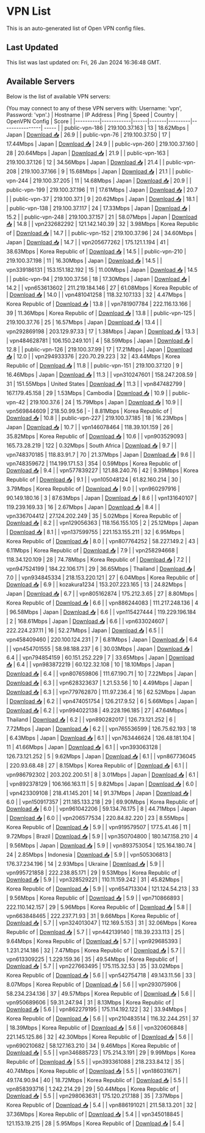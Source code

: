 # VPN List

This is an auto-generated list of Open VPN config files.

## Last Updated

This list was last updated on: Fri, 26 Jan 2024 16:36:48 GMT.

## Available Servers

Below is the list of available VPN servers:

(You may connect to any of these VPN servers with: Username: 'vpn', Password: 'vpn'.)
| Hostname | IP Address | Ping | Speed | Country | OpenVPN Config | Score |
|----------|------------|------|-------|---------|----------------| ----- |
| public-vpn-186 | 219.100.37.163 | 13 | 18.62Mbps | Japan | [Download 📥](./configs/server_0_JP.ovpn) | 26.9 |
| public-vpn-76 | 219.100.37.50 | 17 | 17.44Mbps | Japan | [Download 📥](./configs/server_1_JP.ovpn) | 24.9 |
| public-vpn-260 | 219.100.37.160 | 28 | 20.64Mbps | Japan | [Download 📥](./configs/server_2_JP.ovpn) | 21.9 |
| public-vpn-163 | 219.100.37.126 | 12 | 34.56Mbps | Japan | [Download 📥](./configs/server_3_JP.ovpn) | 21.4 |
| public-vpn-208 | 219.100.37.166 | 9 | 15.68Mbps | Japan | [Download 📥](./configs/server_4_JP.ovpn) | 21.1 |
| public-vpn-244 | 219.100.37.205 | 11 | 14.68Mbps | Japan | [Download 📥](./configs/server_5_JP.ovpn) | 20.9 |
| public-vpn-199 | 219.100.37.196 | 11 | 17.61Mbps | Japan | [Download 📥](./configs/server_6_JP.ovpn) | 20.7 |
| public-vpn-37 | 219.100.37.1 | 9 | 20.62Mbps | Japan | [Download 📥](./configs/server_7_JP.ovpn) | 18.1 |
| public-vpn-138 | 219.100.37.117 | 24 | 17.33Mbps | Japan | [Download 📥](./configs/server_8_JP.ovpn) | 15.2 |
| public-vpn-248 | 219.100.37.157 | 21 | 58.07Mbps | Japan | [Download 📥](./configs/server_9_JP.ovpn) | 14.8 |
| vpn232682292 | 121.142.140.39 | 32 | 3.98Mbps | Korea Republic of | [Download 📥](./configs/server_10_KR.ovpn) | 14.7 |
| public-vpn-152 | 219.100.37.96 | 24 | 34.60Mbps | Japan | [Download 📥](./configs/server_11_JP.ovpn) | 14.7 |
| vpn205677262 | 175.121.1.194 | 41 | 38.63Mbps | Korea Republic of | [Download 📥](./configs/server_12_KR.ovpn) | 14.5 |
| public-vpn-210 | 219.100.37.198 | 11 | 16.30Mbps | Japan | [Download 📥](./configs/server_13_JP.ovpn) | 14.5 |
| vpn339186131 | 153.151.182.192 | 15 | 11.00Mbps | Japan | [Download 📥](./configs/server_14_JP.ovpn) | 14.5 |
| public-vpn-94 | 219.100.37.56 | 18 | 17.30Mbps | Japan | [Download 📥](./configs/server_15_JP.ovpn) | 14.2 |
| vpn653613602 | 211.219.184.146 | 27 | 61.08Mbps | Korea Republic of | [Download 📥](./configs/server_16_KR.ovpn) | 14.0 |
| vpn481041258 | 118.32.107.133 | 32 | 4.47Mbps | Korea Republic of | [Download 📥](./configs/server_17_KR.ovpn) | 13.8 |
| vpn781907784 | 222.116.13.166 | 39 | 11.36Mbps | Korea Republic of | [Download 📥](./configs/server_18_KR.ovpn) | 13.8 |
| public-vpn-125 | 219.100.37.76 | 25 | 16.57Mbps | Japan | [Download 📥](./configs/server_19_JP.ovpn) | 13.4 |
| vpn292869198 | 203.129.97.33 | 17 | 1.38Mbps | Japan | [Download 📥](./configs/server_20_JP.ovpn) | 13.3 |
| vpn484628781 | 106.150.249.101 | 4 | 58.59Mbps | Japan | [Download 📥](./configs/server_21_JP.ovpn) | 12.8 |
| public-vpn-126 | 219.100.37.99 | 17 | 17.21Mbps | Japan | [Download 📥](./configs/server_22_JP.ovpn) | 12.0 |
| vpn294933376 | 220.70.29.223 | 32 | 43.44Mbps | Korea Republic of | [Download 📥](./configs/server_23_KR.ovpn) | 11.8 |
| public-vpn-151 | 219.100.37.120 | 9 | 16.46Mbps | Japan | [Download 📥](./configs/server_24_JP.ovpn) | 11.3 |
| vpn310247601 | 158.247.208.59 | 31 | 151.55Mbps | United States | [Download 📥](./configs/server_25_US.ovpn) | 11.3 |
| vpn847482799 | 167.179.45.158 | 29 | 1.53Mbps | Cambodia | [Download 📥](./configs/server_26_KH.ovpn) | 10.9 |
| public-vpn-42 | 219.100.37.6 | 24 | 15.79Mbps | Japan | [Download 📥](./configs/server_27_JP.ovpn) | 10.9 |
| vpn569844609 | 218.50.99.56 | - | 8.81Mbps | Korea Republic of | [Download 📥](./configs/server_28_KR.ovpn) | 10.8 |
| public-vpn-227 | 219.100.37.185 | 18 | 16.23Mbps | Japan | [Download 📥](./configs/server_29_JP.ovpn) | 10.7 |
| vpn146078464 | 118.39.101.159 | 26 | 35.82Mbps | Korea Republic of | [Download 📥](./configs/server_30_KR.ovpn) | 10.6 |
| vpn903529093 | 165.73.28.219 | 122 | 0.32Mbps | South Africa | [Download 📥](./configs/server_31_ZA.ovpn) | 9.7 |
| vpn748370185 | 118.83.91.7 | 70 | 21.37Mbps | Japan | [Download 📥](./configs/server_32_JP.ovpn) | 9.6 |
| vpn748359672 | 114.199.171.53 | 354 | 0.59Mbps | Korea Republic of | [Download 📥](./configs/server_33_KR.ovpn) | 9.4 |
| vpn577839227 | 121.88.240.76 | 42 | 9.39Mbps | Korea Republic of | [Download 📥](./configs/server_34_KR.ovpn) | 9.1 |
| vpn105048124 | 61.82.160.214 | 30 | 3.79Mbps | Korea Republic of | [Download 📥](./configs/server_35_KR.ovpn) | 9.0 |
| vpn960297916 | 90.149.180.16 | 3 | 87.63Mbps | Japan | [Download 📥](./configs/server_36_JP.ovpn) | 8.6 |
| vpn131640107 | 119.239.169.33 | 16 | 2.67Mbps | Japan | [Download 📥](./configs/server_37_JP.ovpn) | 8.4 |
| vpn336704412 | 27.124.202.249 | 35 | 5.02Mbps | Korea Republic of | [Download 📥](./configs/server_38_KR.ovpn) | 8.2 |
| vpn129056363 | 118.156.155.105 | 2 | 25.12Mbps | Japan | [Download 📥](./configs/server_39_JP.ovpn) | 8.1 |
| vpn137599755 | 221.153.155.211 | 32 | 6.95Mbps | Korea Republic of | [Download 📥](./configs/server_40_KR.ovpn) | 8.0 |
| vpn807764252 | 58.227.149.2 | 43 | 6.11Mbps | Korea Republic of | [Download 📥](./configs/server_41_KR.ovpn) | 7.9 |
| vpn258294668 | 118.34.120.109 | 28 | 74.78Mbps | Korea Republic of | [Download 📥](./configs/server_42_KR.ovpn) | 7.2 |
| vpn947524199 | 184.22.106.171 | 29 | 36.65Mbps | Thailand | [Download 📥](./configs/server_43_TH.ovpn) | 7.0 |
| vpn934845334 | 218.153.220.121 | 27 | 6.04Mbps | Korea Republic of | [Download 📥](./configs/server_44_KR.ovpn) | 6.9 |
| kozakura1234 | 153.207.223.165 | 13 | 24.82Mbps | Japan | [Download 📥](./configs/server_45_JP.ovpn) | 6.7 |
| vpn805162874 | 175.212.3.65 | 27 | 8.80Mbps | Korea Republic of | [Download 📥](./configs/server_46_KR.ovpn) | 6.6 |
| vpn886244083 | 111.217.248.136 | 4 | 96.58Mbps | Japan | [Download 📥](./configs/server_47_JP.ovpn) | 6.6 |
| vpn115427444 | 119.229.196.184 | 2 | 168.61Mbps | Japan | [Download 📥](./configs/server_48_JP.ovpn) | 6.6 |
| vpn633024607 | 222.224.237.11 | 16 | 52.27Mbps | Japan | [Download 📥](./configs/server_49_JP.ovpn) | 6.5 |
| vpn458409460 | 220.100.124.231 | 7 | 6.81Mbps | Japan | [Download 📥](./configs/server_50_JP.ovpn) | 6.4 |
| vpn454701555 | 58.98.188.237 | 6 | 30.03Mbps | Japan | [Download 📥](./configs/server_51_JP.ovpn) | 6.4 |
| vpn794854159 | 60.151.252.229 | 7 | 33.65Mbps | Japan | [Download 📥](./configs/server_52_JP.ovpn) | 6.4 |
| vpn983872219 | 60.122.32.108 | 10 | 18.10Mbps | Japan | [Download 📥](./configs/server_53_JP.ovpn) | 6.4 |
| vpn807659806 | 111.67.190.71 | 10 | 7.22Mbps | Japan | [Download 📥](./configs/server_54_JP.ovpn) | 6.3 |
| vpn628323637 | 1.21.53.56 | 10 | 4.49Mbps | Japan | [Download 📥](./configs/server_55_JP.ovpn) | 6.3 |
| vpn779762870 | 111.97.236.4 | 16 | 62.52Mbps | Japan | [Download 📥](./configs/server_56_JP.ovpn) | 6.2 |
| vpn474051754 | 126.217.9.52 | 6 | 5.66Mbps | Japan | [Download 📥](./configs/server_57_JP.ovpn) | 6.2 |
| vpn994022138 | 49.228.196.185 | 27 | 47.64Mbps | Thailand | [Download 📥](./configs/server_58_TH.ovpn) | 6.2 |
| vpn890282017 | 126.73.121.252 | 6 | 7.72Mbps | Japan | [Download 📥](./configs/server_59_JP.ovpn) | 6.2 |
| vpn765536599 | 126.75.62.193 | 18 | 6.43Mbps | Japan | [Download 📥](./configs/server_60_JP.ovpn) | 6.1 |
| vpn763446624 | 126.48.181.104 | 11 | 41.66Mbps | Japan | [Download 📥](./configs/server_61_JP.ovpn) | 6.1 |
| vpn393063128 | 126.73.121.252 | 5 | 9.62Mbps | Japan | [Download 📥](./configs/server_62_JP.ovpn) | 6.1 |
| vpn867736045 | 220.93.68.48 | 27 | 8.15Mbps | Korea Republic of | [Download 📥](./configs/server_63_KR.ovpn) | 6.1 |
| vpn986792302 | 203.202.200.51 | 8 | 3.01Mbps | Japan | [Download 📥](./configs/server_64_JP.ovpn) | 6.1 |
| vpn892378129 | 106.166.163.11 | 5 | 9.82Mbps | Japan | [Download 📥](./configs/server_65_JP.ovpn) | 6.0 |
| vpn423309108 | 218.41.145.201 | 14 | 91.37Mbps | Japan | [Download 📥](./configs/server_66_JP.ovpn) | 6.0 |
| vpn150917357 | 211.185.133.218 | 29 | 69.90Mbps | Korea Republic of | [Download 📥](./configs/server_67_KR.ovpn) | 6.0 |
| vpn961042206 | 59.134.76.175 | 8 | 44.71Mbps | Japan | [Download 📥](./configs/server_68_JP.ovpn) | 6.0 |
| vpn206577534 | 220.84.82.220 | 23 | 8.55Mbps | Korea Republic of | [Download 📥](./configs/server_69_KR.ovpn) | 5.9 |
| vpn919579507 | 177.5.41.46 | 11 | 9.72Mbps | Brazil | [Download 📥](./configs/server_70_BR.ovpn) | 5.9 |
| vpn350704800 | 180.147.158.210 | 4 | 9.56Mbps | Japan | [Download 📥](./configs/server_71_JP.ovpn) | 5.9 |
| vpn893753054 | 125.164.180.74 | 24 | 2.85Mbps | Indonesia | [Download 📥](./configs/server_72_ID.ovpn) | 5.9 |
| vpn505306813 | 176.37.234.196 | 14 | 2.93Mbps | Ukraine | [Download 📥](./configs/server_73_UA.ovpn) | 5.9 |
| vpn995721858 | 222.238.85.171 | 29 | 9.53Mbps | Korea Republic of | [Download 📥](./configs/server_74_KR.ovpn) | 5.9 |
| vpn328529221 | 110.11.159.242 | 31 | 45.82Mbps | Korea Republic of | [Download 📥](./configs/server_75_KR.ovpn) | 5.9 |
| vpn654713304 | 121.124.54.213 | 33 | 9.56Mbps | Korea Republic of | [Download 📥](./configs/server_76_KR.ovpn) | 5.9 |
| vpn710866893 | 222.110.142.157 | 29 | 5.96Mbps | Korea Republic of | [Download 📥](./configs/server_77_KR.ovpn) | 5.8 |
| vpn663848465 | 222.237.71.93 | 31 | 9.66Mbps | Korea Republic of | [Download 📥](./configs/server_78_KR.ovpn) | 5.7 |
| vpn324013047 | 112.169.5.153 | 31 | 32.06Mbps | Korea Republic of | [Download 📥](./configs/server_79_KR.ovpn) | 5.7 |
| vpn442139140 | 118.39.233.113 | 25 | 9.64Mbps | Korea Republic of | [Download 📥](./configs/server_80_KR.ovpn) | 5.7 |
| vpn929685393 | 1.231.214.186 | 32 | 7.47Mbps | Korea Republic of | [Download 📥](./configs/server_81_KR.ovpn) | 5.7 |
| vpn613309225 | 1.229.159.36 | 35 | 49.54Mbps | Korea Republic of | [Download 📥](./configs/server_82_KR.ovpn) | 5.7 |
| vpn227663495 | 175.115.32.53 | 35 | 33.02Mbps | Korea Republic of | [Download 📥](./configs/server_83_KR.ovpn) | 5.6 |
| vpn542754718 | 49.143.11.56 | 33 | 8.07Mbps | Korea Republic of | [Download 📥](./configs/server_84_KR.ovpn) | 5.6 |
| vpn293075906 | 58.234.234.136 | 37 | 49.57Mbps | Korea Republic of | [Download 📥](./configs/server_85_KR.ovpn) | 5.6 |
| vpn950689606 | 59.31.247.94 | 31 | 8.13Mbps | Korea Republic of | [Download 📥](./configs/server_86_KR.ovpn) | 5.6 |
| vpn862279195 | 175.114.192.122 | 32 | 33.94Mbps | Korea Republic of | [Download 📥](./configs/server_87_KR.ovpn) | 5.6 |
| vpn210483514 | 116.32.244.251 | 37 | 18.39Mbps | Korea Republic of | [Download 📥](./configs/server_88_KR.ovpn) | 5.6 |
| vpn320606848 | 221.145.125.86 | 32 | 42.30Mbps | Korea Republic of | [Download 📥](./configs/server_89_KR.ovpn) | 5.6 |
| vpn690210682 | 58.127.163.210 | 34 | 9.46Mbps | Korea Republic of | [Download 📥](./configs/server_90_KR.ovpn) | 5.5 |
| vpn346885723 | 175.214.3.191 | 29 | 9.99Mbps | Korea Republic of | [Download 📥](./configs/server_91_KR.ovpn) | 5.5 |
| vpn393361088 | 218.233.84.12 | 35 | 40.74Mbps | Korea Republic of | [Download 📥](./configs/server_92_KR.ovpn) | 5.5 |
| vpn186031671 | 49.174.90.94 | 40 | 18.72Mbps | Korea Republic of | [Download 📥](./configs/server_93_KR.ovpn) | 5.5 |
| vpn858393716 | 1.242.214.29 | 29 | 50.44Mbps | Korea Republic of | [Download 📥](./configs/server_94_KR.ovpn) | 5.5 |
| vpn298063631 | 175.120.217.188 | 35 | 7.37Mbps | Korea Republic of | [Download 📥](./configs/server_95_KR.ovpn) | 5.4 |
| vpn886191021 | 211.58.13.201 | 32 | 37.36Mbps | Korea Republic of | [Download 📥](./configs/server_96_KR.ovpn) | 5.4 |
| vpn345018845 | 121.153.19.215 | 28 | 5.95Mbps | Korea Republic of | [Download 📥](./configs/server_97_KR.ovpn) | 5.4 |
